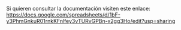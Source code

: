 Si quieren consultar la documentación visiten este enlace:
https://docs.google.com/spreadsheets/d/1bF-y3PhmGnkuR01rnkKFnlfey3vTURvGPBn-x2gg3Ho/edit?usp=sharing
